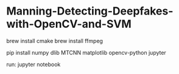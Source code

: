 # Manning-Detecting-Deepfakes-with-OpenCV-and-SVM


brew install cmake
brew install ffmpeg


pip install numpy
  dlib
  MTCNN
  matplotlib
  opencv-python
  jupyter


run: jupyter notebook
